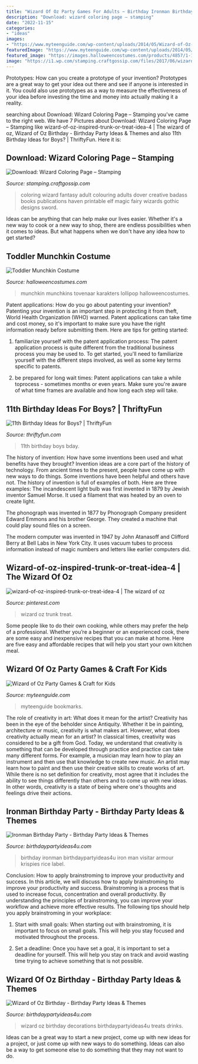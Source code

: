 ```yaml
---
title: "Wizard Of Oz Party Games For Adults ~ Birthday Ironman Birthdaypartyideas4u Iron Man Visitar Armour Krispies Rice Label"
description: "Download: wizard coloring page – stamping"
date: "2022-11-15"
categories:
- "ideas"
images:
- "https://www.myteenguide.com/wp-content/uploads/2014/05/Wizard-of-Oz-Craft.jpg"
featuredImage: "https://www.myteenguide.com/wp-content/uploads/2014/05/Wizard-of-Oz-Craft.jpg"
featured_image: "https://images.halloweencostumes.com/products/4857/1-1/toddler-munchkin-costume.jpg"
image: "https://i1.wp.com/stamping.craftgossip.com/files/2017/06/wizardpage.jpg?resize=650%2C927"
---
```



Prototypes: How can you create a prototype of your invention?
Prototypes are a great way to get your idea out there and see if anyone is interested in it. You could also use prototypes as a way to measure the effectiveness of your idea before investing the time and money into actually making it a reality.

	

		
searching about Download: Wizard Coloring Page – Stamping you've came to the right web. We have 7 Pictures about Download: Wizard Coloring Page – Stamping like wizard-of-oz-inspired-trunk-or-treat-idea-4 | The wizard of oz, Wizard of Oz Birthday - Birthday Party Ideas &amp; Themes and also 11th Birthday Ideas for Boys? | ThriftyFun. Here it is:
		
    
## Download: Wizard Coloring Page – Stamping

<img loading=lazy src="https://i1.wp.com/stamping.craftgossip.com/files/2017/06/wizardpage.jpg?resize=650%2C927" onerror="this.onerror=null;this.src='https://tse1.mm.bing.net/th?id=OIP.j8LwZn84Ee-hWbQ_rSsF2wHaKj&amp;pid=15.1';" alt="Download: Wizard Coloring Page – Stamping">

_Source: stamping.craftgossip.com_

>coloring wizard fantasy adult colouring adults dover creative badass books publications haven printable elf magic fairy wizards gothic designs sword. 

	

Ideas can be anything that can help make our lives easier. Whether it's a new way to cook or a new way to shop, there are endless possibilities when it comes to ideas. But what happens when we don't have any idea how to get started? 

    
## Toddler Munchkin Costume

<img loading=lazy src="https://images.halloweencostumes.com/products/4857/1-1/toddler-munchkin-costume.jpg" onerror="this.onerror=null;this.src='https://tse2.mm.bing.net/th?id=OIP.NRlhyrI8LYxgDrBeJSdEJwHaKl&amp;pid=15.1';" alt="Toddler Munchkin Costume">

_Source: halloweencostumes.com_

>munchkin munchkins tovenaar karakters lollipop halloweencostumes. 

	

Patent applications: How do you go about patenting your invention?
Patenting your invention is an important step in protecting it from theft, World Health Organization (WHO) warned. Patent applications can take time and cost money, so it's important to make sure you have the right information ready before submitting them. Here are tips for getting started:
1. familiarize yourself with the patent application process: The patent application process is quite different from the traditional business process you may be used to. To get started, you'll need to familiarize yourself with the different steps involved, as well as some key terms specific to patents.



2. be prepared for long wait times: Patent applications can take a while toprocess - sometimes months or even years. Make sure you're aware of what time frames are available and how long each step will take.



    
## 11th Birthday Ideas For Boys? | ThriftyFun

<img loading=lazy src="https://img.thrfun.com/img/188/254/11th_bday_x2.jpg" onerror="this.onerror=null;this.src='https://tse2.mm.bing.net/th?id=OIP.wuCjbYlT-Ts_Dzg76vtANgHaEK&amp;pid=15.1';" alt="11th Birthday Ideas for Boys? | ThriftyFun">

_Source: thriftyfun.com_

>11th birthday boys bday. 

	

The history of invention: How have some inventions been used and what benefits have they brought?
Invention ideas are a core part of the history of technology. From ancient times to the present, people have come up with new ways to do things. Some inventions have been helpful and others have not. The history of invention is full of examples of both. Here are three examples:
The incandescent light bulb was first invented in 1879 by Jewish inventor Samuel Morse. It used a filament that was heated by an oven to create light.

The phonograph was invented in 1877 by Phonograph Company president Edward Emmons and his brother George. They created a machine that could play sound files on a screen.

The modern computer was invented in 1947 by John Atanasoff and Clifford Berry at Bell Labs in New York City. It uses vacuum tubes to process information instead of magic numbers and letters like earlier computers did.

    
## Wizard-of-oz-inspired-trunk-or-treat-idea-4 | The Wizard Of Oz

<img loading=lazy src="https://i.pinimg.com/736x/8f/1e/f2/8f1ef2ed2b15a6bb62bc12a8e55579f1.jpg" onerror="this.onerror=null;this.src='https://tse3.mm.bing.net/th?id=OIP.xIHidsqc66VJaP4OjEXvIwHaJ3&amp;pid=15.1';" alt="wizard-of-oz-inspired-trunk-or-treat-idea-4 | The wizard of oz">

_Source: pinterest.com_

>wizard oz trunk treat. 

	

Some people like to do their own cooking, while others may prefer the help of a professional. Whether you’re a beginner or an experienced cook, there are some easy and inexpensive recipes that you can make at home. Here are five easy and affordable recipes that will help you start your own kitchen meal.

    
## Wizard Of Oz Party Games &amp; Craft For Kids

<img loading=lazy src="https://www.myteenguide.com/wp-content/uploads/2014/05/Wizard-of-Oz-Craft.jpg" onerror="this.onerror=null;this.src='https://tse4.mm.bing.net/th?id=OIP.k6iuYbQv-5_rJRKGPxWHJwHaJ3&amp;pid=15.1';" alt="Wizard of Oz Party Games &amp; Craft for Kids">

_Source: myteenguide.com_

>myteenguide bookmarks. 

	

The role of creativity in art: What does it mean for the artist?
Creativity has been in the eye of the beholder since Antiquity. Whether it be in painting, architecture or music, creativity is what makes art. However, what does creativity actually mean for an artist? In classical times, creativity was considered to be a gift from God. Today, we understand that creativity is something that can be developed through practice and practice can take many different forms. For example, a musician may learn how to play an instrument and then use that knowledge to create new music. An artist may learn how to paint and then use their creative skills to create works of art. While there is no set definition for creativity, most agree that it includes the ability to see things differently than others and to come up with new ideas. In other words, creativity is a state of being where one's thoughts and feelings drive their actions.

    
## Ironman Birthday Party - Birthday Party Ideas &amp; Themes

<img loading=lazy src="http://i2.wp.com/www.birthdaypartyideas4u.com/wp-content/uploads/2015/07/ironman-birthday-party-armour-rice-krispies-label.jpg" onerror="this.onerror=null;this.src='https://tse3.mm.bing.net/th?id=OIP.JewP3wN_DAY1AmlFWSFp_gHaLH&amp;pid=15.1';" alt="Ironman Birthday Party - Birthday Party Ideas &amp; Themes">

_Source: birthdaypartyideas4u.com_

>birthday ironman birthdaypartyideas4u iron man visitar armour krispies rice label. 

	

Conclusion: How to apply brainstroming to improve your productivity and success.
In this article, we will discuss how to apply brainstroming to improve your productivity and success. Brainstroming is a process that is used to increase focus, concentration and overall productivity. By understanding the principles of brainstroming, you can improve your workflow and achieve more effective results. The following tips should help you apply brainstroming in your workplace: 
1) Start with small goals: When starting out with brainstroming, it is important to focus on small goals. This will help you stay focused and motivated throughout the process. 

2) Set a deadline: Once you have set a goal, it is important to set a deadline for yourself. This will help you stay on track and avoid wasting time trying to achieve something that is not possible.

    
## Wizard Of Oz Birthday - Birthday Party Ideas &amp; Themes

<img loading=lazy src="http://www.birthdaypartyideas4u.com/wp-content/uploads/2015/10/Wizard-of-Oz-party-ideas-food-and-drinks-treats-decorations-550x395.jpg" onerror="this.onerror=null;this.src='https://tse3.mm.bing.net/th?id=OIP.9I0NnpbSQh8yuyi-QtidUAHaFU&amp;pid=15.1';" alt="Wizard of Oz Birthday - Birthday Party Ideas &amp; Themes">

_Source: birthdaypartyideas4u.com_

>wizard oz birthday decorations birthdaypartyideas4u treats drinks. 

	

Ideas can be a great way to start a new project, come up with new ideas for a project, or just come up with new ways to do something. Ideas can also be a way to get someone else to do something that they may not want to do.

